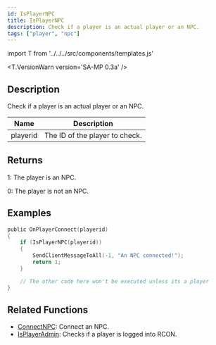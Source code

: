 ```yaml
---
id: IsPlayerNPC
title: IsPlayerNPC
description: Check if a player is an actual player or an NPC.
tags: ["player", "npc"]
---
```


import T from '../../../src/components/templates.js'

<T.VersionWarn version='SA-MP 0.3a' />

## Description

Check if a player is an actual player or an NPC.

| Name     | Description                    |
| -------- | ------------------------------ |
| playerid | The ID of the player to check. |

## Returns

1: The player is an NPC.

0: The player is not an NPC.

## Examples

```c
public OnPlayerConnect(playerid)
{
    if (IsPlayerNPC(playerid))
    {
        SendClientMessageToAll(-1, "An NPC connected!");
        return 1;
    }

    // The other code here won't be executed unless its a player
}
```

## Related Functions

- [ConnectNPC](ConnectNPC.md): Connect an NPC.
- [IsPlayerAdmin](IsPlayerAdmin.md): Checks if a player is logged into RCON.
